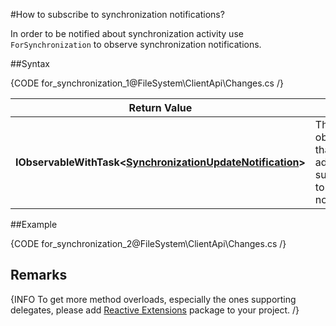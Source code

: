 ﻿#How to subscribe to synchronization notifications?

In order to be notified about synchronization activity use `ForSynchronization` to observe synchronization notifications.

##Syntax

{CODE for_synchronization_1@FileSystem\ClientApi\Changes.cs /}


| Return Value | |
| ------------- | ------------- |
| **IObservableWithTask&lt;[SynchronizationUpdateNotification](../../../glossary/synchronization-update-notification)&gt;** | The observable that allows to add subscriptions to received notifications |

##Example

{CODE for_synchronization_2@FileSystem\ClientApi\Changes.cs /}

## Remarks

{INFO To get more method overloads, especially the ones supporting delegates, please add [Reactive Extensions](https://www.nuget.org/packages/Rx-Main) package to your project. /}
